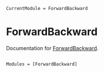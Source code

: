 ```@meta
CurrentModule = ForwardBackward
```

# ForwardBackward

Documentation for [ForwardBackward](https://github.com/MurrellGroup/ForwardBackward.jl).

```@index
```

```@autodocs
Modules = [ForwardBackward]
```
